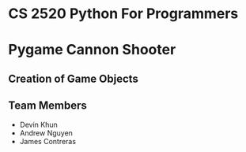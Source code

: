 # CS 2520 Python For Programmers
# Pygame Cannon Shooter

## Creation of Game Objects

## Team Members
- Devin Khun
- Andrew Nguyen
- James Contreras